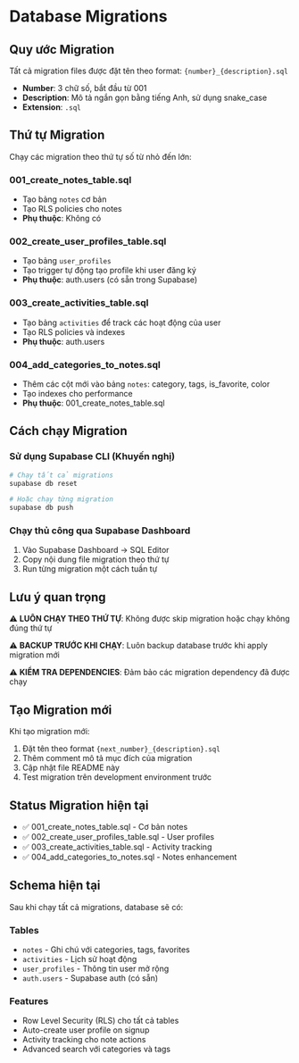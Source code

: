 # Database Migrations

## Quy ước Migration

Tất cả migration files được đặt tên theo format: `{number}_{description}.sql`

- **Number**: 3 chữ số, bắt đầu từ 001
- **Description**: Mô tả ngắn gọn bằng tiếng Anh, sử dụng snake_case
- **Extension**: `.sql`

## Thứ tự Migration

Chạy các migration theo thứ tự số từ nhỏ đến lớn:

### 001_create_notes_table.sql
- Tạo bảng `notes` cơ bản
- Tạo RLS policies cho notes
- **Phụ thuộc**: Không có

### 002_create_user_profiles_table.sql  
- Tạo bảng `user_profiles`
- Tạo trigger tự động tạo profile khi user đăng ký
- **Phụ thuộc**: auth.users (có sẵn trong Supabase)

### 003_create_activities_table.sql
- Tạo bảng `activities` để track các hoạt động của user
- Tạo RLS policies và indexes
- **Phụ thuộc**: auth.users

### 004_add_categories_to_notes.sql
- Thêm các cột mới vào bảng `notes`: category, tags, is_favorite, color
- Tạo indexes cho performance
- **Phụ thuộc**: 001_create_notes_table.sql

## Cách chạy Migration

### Sử dụng Supabase CLI (Khuyến nghị)
```bash
# Chạy tất cả migrations
supabase db reset

# Hoặc chạy từng migration
supabase db push
```

### Chạy thủ công qua Supabase Dashboard
1. Vào Supabase Dashboard → SQL Editor
2. Copy nội dung file migration theo thứ tự
3. Run từng migration một cách tuần tự

## Lưu ý quan trọng

⚠️ **LUÔN CHẠY THEO THỨ TỰ**: Không được skip migration hoặc chạy không đúng thứ tự

⚠️ **BACKUP TRƯỚC KHI CHẠY**: Luôn backup database trước khi apply migration mới

⚠️ **KIỂM TRA DEPENDENCIES**: Đảm bảo các migration dependency đã được chạy

## Tạo Migration mới

Khi tạo migration mới:

1. Đặt tên theo format `{next_number}_{description}.sql`
2. Thêm comment mô tả mục đích của migration
3. Cập nhật file README này
4. Test migration trên development environment trước

## Status Migration hiện tại

- ✅ 001_create_notes_table.sql - Cơ bản notes
- ✅ 002_create_user_profiles_table.sql - User profiles  
- ✅ 003_create_activities_table.sql - Activity tracking
- ✅ 004_add_categories_to_notes.sql - Notes enhancement

## Schema hiện tại

Sau khi chạy tất cả migrations, database sẽ có:

### Tables
- `notes` - Ghi chú với categories, tags, favorites
- `activities` - Lịch sử hoạt động  
- `user_profiles` - Thông tin user mở rộng
- `auth.users` - Supabase auth (có sẵn)

### Features
- Row Level Security (RLS) cho tất cả tables
- Auto-create user profile on signup
- Activity tracking cho note actions
- Advanced search với categories và tags